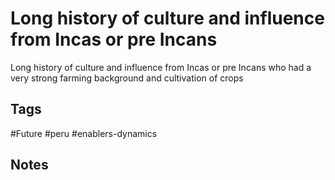 # Long history of culture and influence from Incas or pre Incans

Long history of culture and influence from Incas or pre Incans who had a very strong farming background and cultivation of crops

## Tags
#Future #peru #enablers-dynamics

## Notes
<!-- Add your notes here -->
